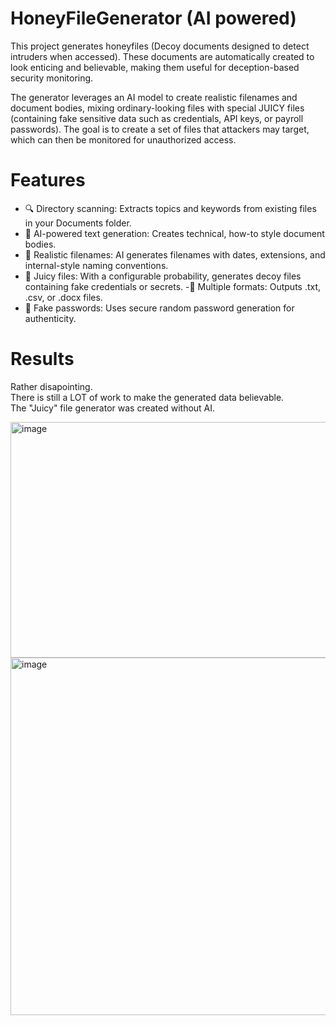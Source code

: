 # HoneyFileGenerator (AI powered)
This project generates honeyfiles (Decoy documents designed to detect intruders when accessed). These documents are automatically created to look enticing and believable, making them useful for deception-based security monitoring.

The generator leverages an AI model to create realistic filenames and document bodies, mixing ordinary-looking files with special JUICY files (containing fake sensitive data such as credentials, API keys, or payroll passwords). The goal is to create a set of files that attackers may target, which can then be monitored for unauthorized access.

# Features
- 🔍 Directory scanning: Extracts topics and keywords from existing files in your Documents folder.
- 📝 AI-powered text generation: Creates technical, how-to style document bodies.
- 📂 Realistic filenames: AI generates filenames with dates, extensions, and internal-style naming conventions.
- 🍯 Juicy files: With a configurable probability, generates decoy files containing fake credentials or secrets.
-📑 Multiple formats: Outputs .txt, .csv, or .docx files.
- 🔐 Fake passwords: Uses secure random password generation for authenticity.

# Results
Rather disapointing.<br>
There is still a LOT of work to make the generated data believable.<br>
The "Juicy" file generator was created without AI.<br>

<img width="657" height="377" alt="image" src="https://github.com/user-attachments/assets/bac21e61-d869-433b-9e8a-7ddd29278218" />


<img width="823" height="572" alt="image" src="https://github.com/user-attachments/assets/e567ac96-e6ce-491d-b50e-b69da38619a3" />


